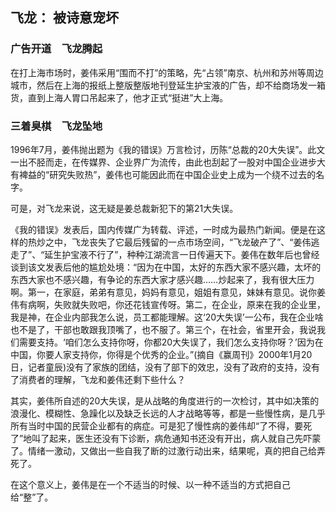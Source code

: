 ## 飞龙： 被诗意宠坏

### 广告开道　飞龙腾起

在打上海市场时，姜伟采用“围而不打”的策略，先“占领”南京、杭州和苏州等周边城市，然后在上海的报纸上整版整版地刊登延生护宝液的广告，却不给商场发一箱货，直到上海人胃口吊起来了，他才正式“挺进”大上海。

### 三着臭棋　飞龙坠地

1996年7月，姜伟抛出题为《我的错误》万言检讨，历陈“总裁的20大失误”。此文一出不胫而走，在传媒界、企业界广为流传，由此也刮起了一股对中国企业进步大有裨益的“研究失败热”，姜伟也可能因此而在中国企业史上成为一个绕不过去的名字。

可是，对飞龙来说，这无疑是姜总裁新犯下的第21大失误。

《我的错误》发表后，国内传媒广为转载、评述，一时成为最热门新闻。便是在这样的热炒之中，飞龙丧失了它最后残留的一点市场空间，“飞龙破产了”、“姜伟逃走了”、“延生护宝液不行了”，种种江湖流言一日传遍天下。姜伟在数年后也曾经谈到该文发表后他的尴尬处境：“因为在中国，太好的东西大家不感兴趣，太坏的东西大家也不感兴趣，有争论的东西大家才感兴趣……炒起来了，我有很大压力啊。第一，在家庭，弟弟有意见，妈妈有意见，姐姐有意见，妹妹有意见。说你姜伟有病啊，失败就失败吧，你还花钱宣传呀。第二，在企业，原来在我的企业里，我是神，在企业内部我怎么说，员工都能理解。这‘20大失误’一公布，我在企业啥也不是了，干部也敢跟我顶嘴了，也不服了。第三个，在社会，省里开会，我说我们需要支持。‘咱们怎么支持你呀，你都20大失误了，我们怎么支持你呀？’因为在中国，你要人家支持你，你得是个优秀的企业。”(摘自《赢周刊》2000年1月20日，记者童辰)没有了家族的团结，没有了部下的效忠，没有了政府的支持，没有了消费者的理解，飞龙和姜伟还剩下些什么？

其实，姜伟所自述的20大失误，是从战略的角度进行的一次检讨，其中如决策的浪漫化、模糊性、急躁化以及缺乏长远的人才战略等等，都是一些慢性病，是几乎所有当时中国的民营企业都有的病症。可是犯了慢性病的姜伟却“了不得，要死了”地叫了起来，医生还没有下诊断，病危通知书还没有开出，病人就自己先吓蒙了。情绪一激动，又做出一些自我了断的过激行动出来，结果呢，真的把自己给弄死了。

在这个意义上，姜伟是在一个不适当的时候、以一种不适当的方式把自己给“整”了。